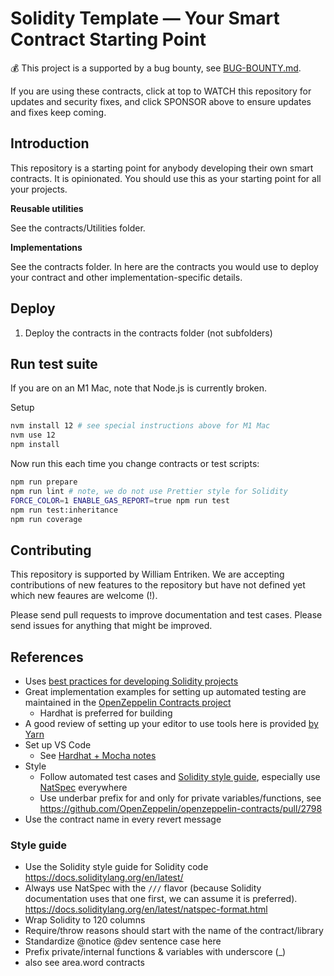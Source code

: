 # Solidity Template — Your Smart Contract Starting Point

:moneybag: This project is a supported by a bug bounty, see [BUG-BOUNTY.md](BUG-BOUNTY.md).

If you are using these contracts, click at top to WATCH this repository for updates and security fixes, and click SPONSOR above to ensure updates and fixes keep coming.

## Introduction

This repository is a starting point for anybody developing their own smart contracts. It is opinionated. You should use this as your starting point for all your projects.

**Reusable utilities**

See the contracts/Utilities folder.

**Implementations**

See the contracts folder. In here are the contracts you would use to deploy your contract and other implementation-specific details.

## Deploy

1. Deploy the contracts in the contracts folder (not subfolders)

## Run test suite

If you are on an M1 Mac, note that Node.js is currently broken.

Setup

```sh
nvm install 12 # see special instructions above for M1 Mac
nvm use 12
npm install
```

Now run this each time you change contracts or test scripts:

```sh
npm run prepare
npm run lint # note, we do not use Prettier style for Solidity
FORCE_COLOR=1 ENABLE_GAS_REPORT=true npm run test
npm run test:inheritance
npm run coverage
```

## Contributing

This repository is supported by William Entriken. We are accepting contributions of new features to the repository but have not defined yet which new feaures are welcome (!).

Please send pull requests to improve documentation and test cases. Please send issues for anything that might be improved.

## References

- Uses [best practices for developing Solidity projects](https://github.com/fulldecent/solidity-template)
- Great implementation examples for setting up automated testing are maintained in the [OpenZeppelin Contracts project](https://github.com/OpenZeppelin/openzeppelin-contracts)
  - Hardhat is preferred for building
- A good review of setting up your editor to use tools here is provided [by Yarn](https://yarnpkg.com/getting-started/editor-sdks)
- Set up VS Code
  - See [Hardhat + Mocha notes](https://hardhat.org/guides/vscode-tests.html)
- Style
  - Follow automated test cases and [Solidity style guide](https://docs.soliditylang.org/en/latest/style-guide.html), especially use [NatSpec](https://docs.soliditylang.org/en/latest/natspec-format.html?highlight=natspec) everywhere
  - Use underbar prefix for and only for private variables/functions, see https://github.com/OpenZeppelin/openzeppelin-contracts/pull/2798
- Use the contract name in every revert message

### Style guide

- Use the Solidity style guide for Solidity code https://docs.soliditylang.org/en/latest/
- Always use NatSpec with the `///` flavor (because Solidity documentation uses that one first, we can assume it is preferred). https://docs.soliditylang.org/en/latest/natspec-format.html
- Wrap Solidity to 120 columns
- Require/throw reasons should start with the name of the contract/library
- Standardize @notice @dev sentence case here
- Prefix private/internal functions & variables with underscore (_)
- also see area.word contracts
